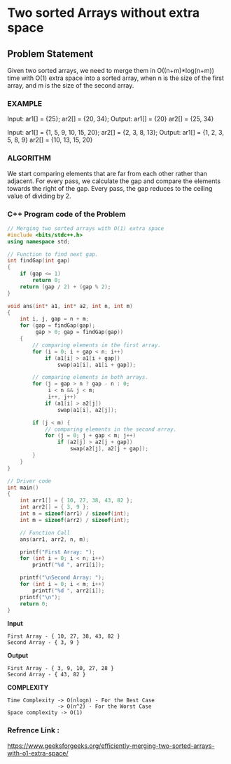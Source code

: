 # Two sorted Arrays without extra space

## Problem Statement

Given two sorted arrays, we need to merge them in O((n+m)\*log(n+m)) time with O(1) extra space into a sorted array, when n is the size of the first array, and m is the size of the second array.

### EXAMPLE

Input: ar1[] = {25};
ar2[] = {20, 34};
Output: ar1[] = {20}
ar2[] = {25, 34}

Input: ar1[] = {1, 5, 9, 10, 15, 20};
ar2[] = {2, 3, 8, 13};
Output: ar1[] = {1, 2, 3, 5, 8, 9}
ar2[] = {10, 13, 15, 20}

### ALGORITHM

We start comparing elements that are far from each other rather than adjacent.
For every pass, we calculate the gap and compare the elements towards the right of the gap. Every pass, the gap reduces to the ceiling value of dividing by 2.

### C++ Program code of the Problem

```cpp
// Merging two sorted arrays with O(1) extra space
#include <bits/stdc++.h>
using namespace std;

// Function to find next gap.
int findGap(int gap)
{
    if (gap <= 1)
        return 0;
    return (gap / 2) + (gap % 2);
}

void ans(int* a1, int* a2, int n, int m)
{
    int i, j, gap = n + m;
    for (gap = findGap(gap);
         gap > 0; gap = findGap(gap))
    {
        // comparing elements in the first array.
        for (i = 0; i + gap < n; i++)
            if (a1[i] > a1[i + gap])
                swap(a1[i], a1[i + gap]);

        // comparing elements in both arrays.
        for (j = gap > n ? gap - n : 0;
             i < n && j < m;
             i++, j++)
            if (a1[i] > a2[j])
                swap(a1[i], a2[j]);

        if (j < m) {
            // comparing elements in the second array.
            for (j = 0; j + gap < m; j++)
                if (a2[j] > a2[j + gap])
                    swap(a2[j], a2[j + gap]);
        }
    }
}

// Driver code
int main()
{
    int arr1[] = { 10, 27, 38, 43, 82 };
    int arr2[] = { 3, 9 };
    int n = sizeof(arr1) / sizeof(int);
    int m = sizeof(arr2) / sizeof(int);

    // Function Call
    ans(arr1, arr2, n, m);

    printf("First Array: ");
    for (int i = 0; i < n; i++)
        printf("%d ", arr1[i]);

    printf("\nSecond Array: ");
    for (int i = 0; i < m; i++)
        printf("%d ", arr2[i]);
    printf("\n");
    return 0;
}
```

**Input**

```
First Array - { 10, 27, 38, 43, 82 }
Second Array - { 3, 9 }
```

**Output**

```
First Array - { 3, 9, 10, 27, 28 }
Second Array - { 43, 82 }
```

**COMPLEXITY**

```
Time Complexity -> O(nlogn) - For the Best Case
                -> O(n^2) - For the Worst Case
Space complexity -> O(1)
```

### Refrence Link :

https://www.geeksforgeeks.org/efficiently-merging-two-sorted-arrays-with-o1-extra-space/
